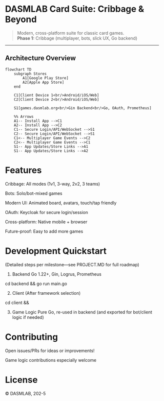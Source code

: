 # DASMLAB Card Suite: Cribbage & Beyond

> Modern, cross-platform suite for classic card games.  
> **Phase 1:** Cribbage (multiplayer, bots, slick UX, Go backend)

---

## Architecture Overview

```mermaid
flowchart TD
    subgraph Stores
        A1[Google Play Store]
        A2[Apple App Store]
    end

    C1[Client Device 1<br/>Android/iOS/Web]
    C2[Client Device 2<br/>Android/iOS/Web]

    S1[games.dasmlab.org<br/>Gin Backend<br/>Go, OAuth, Prometheus]

    %% Arrows
    A1-- Install App -->C1
    A2-- Install App -->C2
    C1-- Secure Login/API/WebSocket -->S1
    C2-- Secure Login/API/WebSocket -->S1
    C1<-- Multiplayer Game Events -->C2
    C2<-- Multiplayer Game Events -->C1
    S1-- App Updates/Store Links -->A1
    S1-- App Updates/Store Links -->A2
```
# Features

Cribbage: All modes (1v1, 3-way, 2v2, 3 teams)

Bots: Solo/bot-mixed games

Modern UI: Animated board, avatars, touch/tap friendly

OAuth: Keycloak for secure login/session

Cross-platform: Native mobile + browser

Future-proof: Easy to add more games

# Development Quickstart
(Detailed steps per milestone—see PROJECT.MD for full roadmap)

1. Backend
Go 1.22+, Gin, Logrus, Prometheus

cd backend && go run main.go

2. Client
(After framework selection)

cd client && <build commands for target platform>

3. Game Logic
Pure Go, re-used in backend (and exported for bot/client logic if needed)

# Contributing
Open issues/PRs for ideas or improvements!

Game logic contributions especially welcome

# License
© DASMLAB, 202-5


